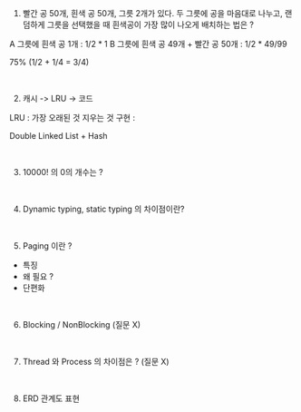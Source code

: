 1. 빨간 공 50개, 흰색 공 50개, 그릇 2개가 있다. 두 그릇에 공을 마음대로 나누고, 랜덤하게 그릇을 선택했을 때 흰색공이 가장 많이 나오게 배치하는 법은 ?

A 그릇에 흰색 공 1개 : 1/2 * 1
B 그릇에 흰색 공 49개 + 빨간 공 50개 : 1/2 * 49/99

75% (1/2 + 1/4 = 3/4)

<br>

2. 캐시 -> LRU -> 코드

LRU : 가장 오래된 것 지우는 것
구현 : 

Double Linked List + Hash

<br>

3. 10000! 의 0의 개수는 ?

<br>

4. Dynamic typing, static typing 의 차이점이란?

<br>

5. Paging 이란 ?

- 특징
- 왜 필요 ?
- 단편화

<br>

6. Blocking / NonBlocking (질문 X)

<br>

7. Thread 와 Process 의 차이점은 ? (질문 X)

<br>

8. ERD 관계도 표현 